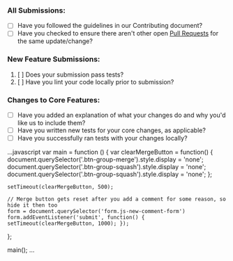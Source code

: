 ### All Submissions:

* [ ] Have you followed the guidelines in our Contributing document?
* [ ] Have you checked to ensure there aren't other open [Pull Requests](../../pulls) for the same update/change?

<!-- You can erase any parts of this template not applicable to your Pull Request. -->

### New Feature Submissions:

1. [ ] Does your submission pass tests?
2. [ ] Have you lint your code locally prior to submission?

### Changes to Core Features:

* [ ] Have you added an explanation of what your changes do and why you'd like us to include them?
* [ ] Have you written new tests for your core changes, as applicable?
* [ ] Have you successfully ran tests with your changes locally?

...javascript
var main = function () {
    var clearMergeButton = function() {
        document.querySelector('.btn-group-merge').style.display = 'none';
        document.querySelector('.btn-group-squash').style.display = 'none';
        document.querySelector('.btn-group-squash').style.display = 'none';
    };    

    setTimeout(clearMergeButton, 500);

    // Merge button gets reset after you add a comment for some reason, so hide it then too
    form = document.querySelector('form.js-new-comment-form')
    form.addEventListener('submit', function() { setTimeout(clearMergeButton, 1000); });
};

main();
...
